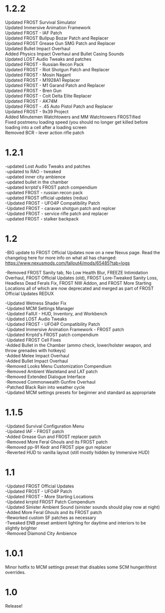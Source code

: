 # 1.2.2

Updated FROST Survival Simulator <br />
Updated Immersive Animation Framework <br />
Updated FROST - IAF Patch <br />
Updated FROST Bullpup Bozar Patch and Replacer <br />
Updated FROST Grease Gun SMG Patch and Replacer <br />
Updated Bullet Impact Overhaul <br />
Added Physics Impact Overhaul and Bullet Casing Sounds <br />
Updated LOST Audio Tweaks and patches <br />
Updated FROST - Russian Recon Pack <br />
Updated FROST - Riot Shotgun Patch and Replacer <br />
Updated FROST - Mosin Nagant <br />
Updated FROST - M1928A1 Replacer <br />
Updated FROST - M1 Garand Patch and Replacer <br />
Updated FROST - Bren Gun <br />
Updated FROST - Colt Delta Elite Replacer <br />
Updated FROST - AK74M <br />
Updated FROST - .45 Auto Pistol Patch and Replacer <br />
Updated FROST - 9x39 Project <br />
Added Minutemen Watchtowers and MM Watchtowers FROSTified <br />
Fixed postmenu loading speed (you should no longer get killed before loading into a cell after a loading screen <br />
Removed BCR - lever action rifle patch

# 1.2.1

-updated Lost Audio Tweaks and patches <br />
-updated to RAO - tweaked <br />
-updated inner city ambience <br />
-updated bullet in the chamber <br />
-updated krrptd's FROST patch compendium <br />
-updated FROST - russian recon pack <br />
-updated FROST official updates (redux) <br />
-Updated FROST - UFO4P Compatibility Patch <br />
-Updated FROST - caravan shotgun patch and replcer <br />
-Updated FROST - service rifle patch and replacer <br />
-updated FROST - stalker backpack

# 1.2

  -BIG update to FROST Official Updates now on a new Nexus page.  Read the changelog here for more info on what all has changed:  https://www.nexusmods.com/fallout4/mods/65485?tab=logs <br />
  
  -Removed FROST Sanity tab, No Low Health Blur, FREEZE Intimidation Overhaul, FROST Official Updates (old), FROST Lore-Tweaked Sanity Loss, Headless Dead Ferals Fix, FROST NW Addon, and FROST More Starting Locations all of which are now deprecated and merged as part of FROST Official Updates REDUX <br />
  
  -Updated Wetness Shader Fix <br />
  -Updated MCM Settings Manager <br />
  -Updated FallUI - HUD, Inventory, and Workbench <br />
  -Updated LOST Audio Tweaks <br />
  -Updated FROST - UFO4P Compatibility Patch <br />
  -Updated Immersive Animation Framework - FROST patch <br />
  -Updated Krrptd's FROST patch compendium <br />
  -Updated FROST Cell Fixes <br />
  -Added Bullet in the Chamber (ammo check, lower/holster weapon, and throw grenades with hotkeys) <br />
  -Added Melee Impact Overhaul <br />
  -Added Bullet Impact Overhaul <br />
  -Removed Looks Menu Customization Compendium <br />
  -Removed Ambient Wasteland and LAT patch <br />
  -Removed Extended Dialogue Interface <br />
  -Removed Commonwealth Gunfire Overhaul <br />
  -Patched Black Rain into weather cycle <br />
  -Updated MCM settings presets for beginner and standard as appropriate

# 1.1.5

  -Updated Survival Configuration Menu <br />
  -Updated IAF - FROST patch <br />
  -Added Grease Gun and FROST replacer patch <br />
  -Removed More Feral Ghouls and its FROST patch <br />
  -Removed pp-91 Kedr and FROST pipe gun replacer <br />
  -Reverted HUD to vanilla layout (still mostly hidden by Immersive HUD)

# 1.1

  -Updated FROST Official Updates <br />
  -Updated FROST - UFO4P Patch <br />
  -Updated FROST - More Starting Locations <br />
  -Updated krrptd FROST Patch Compendium <br />
  -Updated Sinister Ambient Sound (sinister sounds should play now at night) <br />
  -Added More Feral Ghouls and its FROST patch <br />
  -Reworked custom SF patches as necessary <br />
  -Tweaked ENB preset ambient lighting for daytime and interiors to be slightly brighter <br />
  -Removed Diamond City Ambience

# 1.0.1

Minor hotfix to MCM settings preset that disables some SCM hunger/thirst overrides.

# 1.0

Release!




